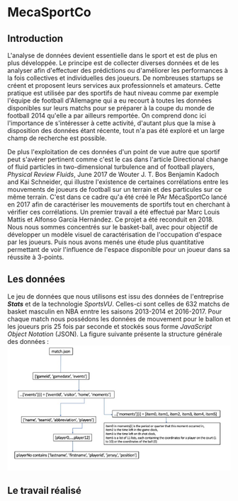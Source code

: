 # MecaSportCo

## Introduction

L'analyse de données devient essentielle dans le sport et est de plus en plus développée. Le principe est de collecter diverses données et de les analyser afin d'effectuer des prédictions ou d'améliorer les performances à la fois collectives et individuelles des joueurs. De nombreuses startups se créent et proposent leurs services aux professionnels et amateurs. Cette pratique est utilisée par des sportifs de haut niveau comme par exemple l'équipe de football d'Allemagne qui a eu recourt à toutes les données disponibles sur leurs matchs pour se préparer à la coupe du monde de football 2014 qu'elle a par ailleurs remportée. On comprend donc ici l'importance de s'intéresser à cette activité, d'autant plus que la mise à disposition des données étant récente, tout n'a pas été exploré et un large champ de recherche est possible.

De plus l'exploitation de ces données d'un point de vue autre que sportif peut s'avérer pertinent comme c'est le cas dans l'article Directional change of fluid particles in two-dimensional turbulence and of football players, *Physical Review Fluids*, June 2017 de Wouter J. T. Bos Benjamin Kadoch and Kai Schneider, qui illustre l'existence de certaines corrélations entre les mouvements de joueurs de football sur un terrain et des particules sur ce même terrain. C'est dans ce cadre qu'a été créé le PAr MécaSportCo lancé en 2017 afin de caractériser les mouvements de sportifs tout en cherchant à vérifier ces corrélations. Un premier travail a été effectué par Marc Louis Mattis et Alfonso García Hernández. Ce projet a été reconduit en 2018. Nous nous sommes concentrés sur le basket-ball, avec pour objectif de développer un modèle visuel de caractérisation de l'occupation d'espace par les joueurs. Puis nous avons menés une étude plus quantitative permettant de voir l'influence de l'espace disponible pour un joueur dans sa réussite à 3-points.

## Les données

Le jeu de données que nous utilisons est issu des données de l'entreprise ***Stats*** et de la technologie *SportsVU*. Celles-ci sont celles de 632 matchs de basket masculin en NBA enntre les saisons 2013-2014 et 2016-2017. Pour chaque match nous possédons les données de mouvement pour le ballon et les joueurs pris 25 fois par seconde et stockés sous forme _JavaScript Object Notation_ (JSON). La figure suivante présente la structure générale des données : 
![dataschema](https://github.com/AmigoCap/MecaFootCo/blob/master/Images/data.jpg "data schema")

## Le travail réalisé

